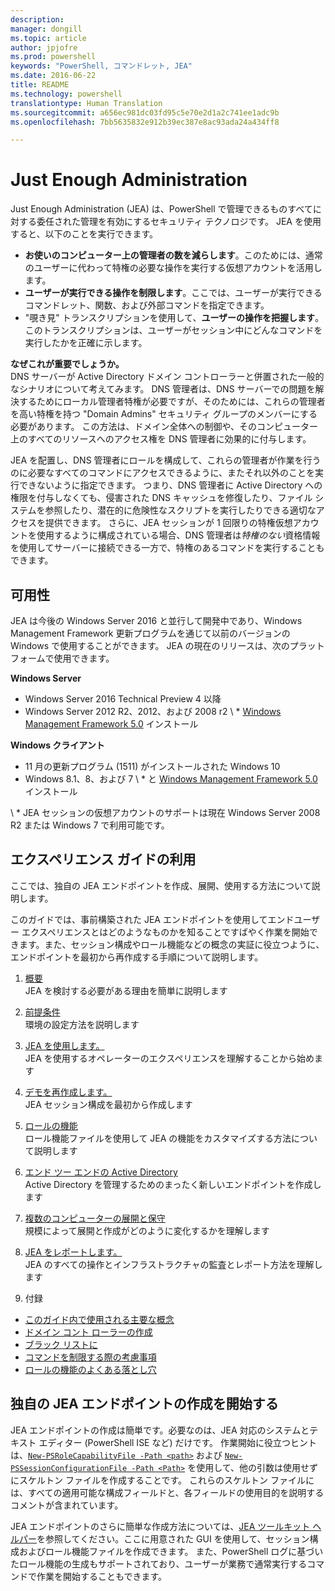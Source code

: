 ```yaml
---
description: 
manager: dongill
ms.topic: article
author: jpjofre
ms.prod: powershell
keywords: "PowerShell, コマンドレット, JEA"
ms.date: 2016-06-22
title: README
ms.technology: powershell
translationtype: Human Translation
ms.sourcegitcommit: a656ec981dc03fd95c5e70e2d1a2c741ee1adc9b
ms.openlocfilehash: 7bb5635832e912b39ec387e8ac93ada24a434ff8

---
```


# Just Enough Administration
Just Enough Administration (JEA) は、PowerShell で管理できるものすべてに対する委任された管理を有効にするセキュリティ テクノロジです。
JEA を使用すると、以下のことを実行できます。
- **お使いのコンピューター上の管理者の数を減らします**。このためには、通常のユーザーに代わって特権の必要な操作を実行する仮想アカウントを活用します。
- **ユーザーが実行できる操作を制限します**。ここでは、ユーザーが実行できるコマンドレット、関数、および外部コマンドを指定できます。
- "覗き見" トランスクリプションを使用して、**ユーザーの操作を把握します**。このトランスクリプションは、ユーザーがセッション中にどんなコマンドを実行したかを正確に示します。

**なぜこれが重要でしょうか。**  
DNS サーバーが Active Directory ドメイン コントローラーと併置された一般的なシナリオについて考えてみます。
DNS 管理者は、DNS サーバーでの問題を解決するためにローカル管理者特権が必要ですが、そのためには、これらの管理者を高い特権を持つ "Domain Admins" セキュリティ グループのメンバーにする必要があります。
この方法は、ドメイン全体への制御や、そのコンピューター上のすべてのリソースへのアクセス権を DNS 管理者に効果的に付与します。

JEA を配置し、DNS 管理者にロールを構成して、これらの管理者が作業を行うのに必要なすべてのコマンドにアクセスできるように、またそれ以外のことを実行できないように指定できます。
つまり、DNS 管理者に Active Directory への権限を付与しなくても、侵害された DNS キャッシュを修復したり、ファイル システムを参照したり、潜在的に危険性なスクリプトを実行したりできる適切なアクセスを提供できます。
さらに、JEA セッションが 1 回限りの特権仮想アカウントを使用するように構成されている場合、DNS 管理者は*特権のない*資格情報を使用してサーバーに接続できる一方で、特権のあるコマンドを実行することもできます。

## 可用性
JEA は今後の Windows Server 2016 と並行して開発中であり、Windows Management Framework 更新プログラムを通じて以前のバージョンの Windows で使用することができます。
JEA の現在のリリースは、次のプラットフォームで使用できます。

**Windows Server**
- Windows Server 2016 Technical Preview 4 以降
- Windows Server 2012 R2、2012、および 2008 r2 \ * [Windows Management Framework 5.0](https://www.microsoft.com/en-us/download/details.aspx?id=50395) インストール

**Windows クライアント**
- 11 月の更新プログラム (1511) がインストールされた Windows 10
- Windows 8.1、8、および 7 \ * と [Windows Management Framework 5.0](https://www.microsoft.com/en-us/download/details.aspx?id=50395) インストール

\ * JEA セッションの仮想アカウントのサポートは現在 Windows Server 2008 R2 または Windows 7 で利用可能です。


## エクスペリエンス ガイドの利用
ここでは、独自の JEA エンドポイントを作成、展開、使用する方法について説明します。

このガイドでは、事前構築された JEA エンドポイントを使用してエンドユーザー エクスペリエンスとはどのようなものかを知ることですばやく作業を開始できます。また、セッション構成やロール機能などの概念の実証に役立つように、エンドポイントを最初から再作成する手順について説明します。

1.  [概要](introduction.md)   
JEA を検討する必要がある理由を簡単に説明します

2.  [前提条件](prerequisites.md)  
環境の設定方法を説明します

3.  [JEA を使用します。](using-jea.md)  
JEA を使用するオペレーターのエクスペリエンスを理解することから始めます

4.  [デモを再作成します。](remake-the-demo-endpoint.md)  
JEA セッション構成を最初から作成します

5.  [ロールの機能](role-capabilities.md)  
ロール機能ファイルを使用して JEA の機能をカスタマイズする方法について説明します

6.  [エンド ツー エンドの Active Directory](end-to-end---active-directory.md)  
Active Directory を管理するためのまったく新しいエンドポイントを作成します

7.  [複数のコンピューターの展開と保守](multi-machine-deployment-and-maintenance.md)  
規模によって展開と作成がどのように変化するかを理解します

8.  [JEA をレポートします。](reporting-on-jea.md)  
JEA のすべての操作とインフラストラクチャの監査とレポート方法を理解します

9.  付録
  - [このガイド内で使用される主要な概念](key-concepts-used-throughout-this-guide.md)  
  -  [ドメイン コント ローラーの作成](creating-a-domain-controller.md)  
  -  [ブラック リストに](on-blacklisting.md)  
  -  [コマンドを制限する際の考慮事項](considerations-when-limiting-commands.md)  
  -  [ロールの機能のよくある落とし穴](common-role-capability-pitfalls.md)

## 独自の JEA エンドポイントの作成を開始する
JEA エンドポイントの作成は簡単です。必要なのは、JEA 対応のシステムとテキスト エディター (PowerShell ISE など) だけです。
作業開始に役立つヒントは、[`New-PSRoleCapabilityFile -Path <path>`](https://technet.microsoft.com/library/mt631422.aspx) および [`New-PSSessionConfigurationFile -Path <Path>`](https://technet.microsoft.com/library/mt631422.aspx) を使用して、他の引数は使用せずにスケルトン ファイルを作成することです。
これらのスケルトン ファイルには、すべての適用可能な構成フィールドと、各フィールドの使用目的を説明するコメントが含まれています。

JEA エンドポイントのさらに簡単な作成方法については、[JEA ツールキット ヘルパー](http://blogs.technet.com/b/privatecloud/archive/2015/12/20/introducing-the-updated-jea-helper-tool.aspx)を参照してください。ここに用意された GUI を使用して、セッション構成およびロール機能ファイルを作成できます。
また、PowerShell ログに基づいたロール機能の生成もサポートされており、ユーザーが業務で通常実行するコマンドで作業を開始することもできます。




<!--HONumber=Oct16_HO1-->



